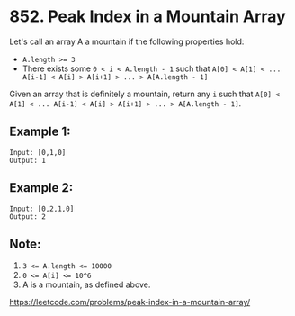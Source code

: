 # 852. Peak Index in a Mountain Array
Let's call an array A a mountain if the following properties hold:

* `A.length >= 3`
* There exists some `0 < i < A.length - 1` such that `A[0] < A[1] < ... A[i-1] < A[i] > A[i+1] > ... > A[A.length - 1]` 

Given an array that is definitely a mountain, return any `i` such that `A[0] < A[1] < ... A[i-1] < A[i] > A[i+1] > ... > A[A.length - 1]`. 

## Example 1:
`Input: [0,1,0]` \
`Output: 1`

## Example 2:
`Input: [0,2,1,0]` \
`Output: 2`

## Note:
1. `3 <= A.length <= 10000`
2. `0 <= A[i] <= 10^6`
3. A is a mountain, as defined above.

https://leetcode.com/problems/peak-index-in-a-mountain-array/